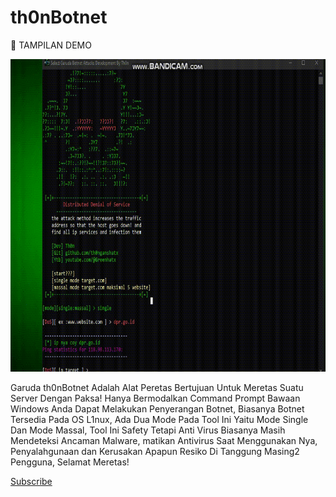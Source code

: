 # th0nBotnet
   🎥 TAMPILAN DEMO 
<p>
<img src="greenhacktivistdemo.gif" alt="Image" style="width:790px;height:500px;">
</p>
Garuda th0nBotnet Adalah Alat Peretas Bertujuan Untuk Meretas Suatu Server Dengan Paksa!
Hanya Bermodalkan Command Prompt Bawaan Windows Anda Dapat Melakukan Penyerangan Botnet, Biasanya
Botnet Tersedia Pada OS L1nux, Ada Dua Mode Pada Tool Ini Yaitu Mode Single Dan Mode Massal,
Tool Ini Safety Tetapi Anti Virus Biasanya Masih Mendeteksi Ancaman Malware, matikan Antivirus Saat Menggunakan Nya,
Penyalahgunaan dan Kerusakan Apapun Resiko Di Tanggung Masing2 Pengguna, Selamat Meretas!
<p>
<a href="https://www.youtube.com/channel/UC0k77Gwzx_Sg9OalIu3-d_A">Subscribe</a>
